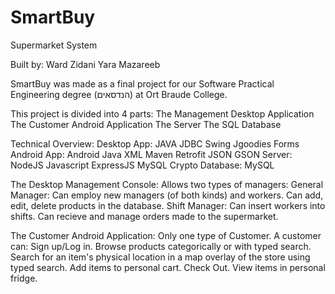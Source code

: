 # SmartBuy
Supermarket System

Built by:
  Ward Zidani
  Yara Mazareeb

SmartBuy was made as a final project for our Software Practical Engineering degree (הנדסאים) at Ort Braude College.

This project is divided into 4 parts:
  The Management Desktop Application
  The Customer Android Application
  The Server
  The SQL Database

Technical Overview:
  Desktop App:
    JAVA
    JDBC
    Swing
    Jgoodies Forms
  Android App:
    Android Java
    XML
    Maven
    Retrofit
    JSON
    GSON
  Server:
    NodeJS
    Javascript
    ExpressJS
    MySQL
    Crypto
  Database:
    MySQL

The Desktop Management Console:
  Allows two types of managers:
    General Manager:
      Can employ new managers (of both kinds) and workers.
      Can add, edit, delete products in the database.
    Shift Manager:
      Can insert workers into shifts.
      Can recieve and manage orders made to the supermarket.

The Customer Android Application:
  Only one type of Customer.
  A customer can:
    Sign up/Log in.
    Browse products categorically or with typed search.
    Search for an item's physical location in a map overlay of the store using typed search.
    Add items to personal cart.
    Check Out.
    View items in personal fridge.
    
